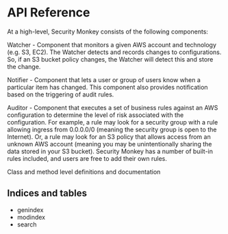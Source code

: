 API Reference
=============

At a high-level, Security Monkey consists of the following components:

Watcher - Component that monitors a given AWS account and technology (e.g. S3, EC2). The Watcher detects and records changes to configurations. So, if an S3 bucket policy changes, the Watcher will detect this and store the change.

Notifier - Component that lets a user or group of users know when a particular item has changed. This component also provides notification based on the triggering of audit rules.

Auditor - Component that executes a set of business rules against an AWS configuration to determine the level of risk associated with the configuration. For example, a rule may look for a security group with a rule allowing ingress from 0.0.0.0/0 (meaning the security group is open to the Internet). Or, a rule may look for an S3 policy that allows access from an unknown AWS account (meaning you may be unintentionally sharing the data stored in your S3 bucket). Security Monkey has a number of built-in rules included, and users are free to add their own rules.

Class and method level definitions and documentation

Indices and tables
------------------

-   genindex
-   modindex
-   search


